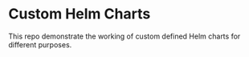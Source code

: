 # Custom Helm Charts
This repo demonstrate the working of custom defined Helm charts for different purposes. 
